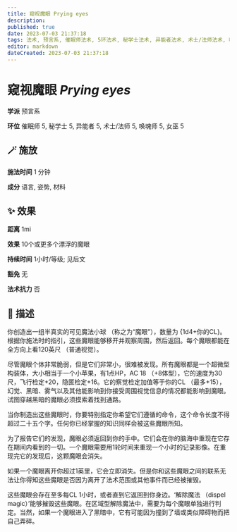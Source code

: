 ```yaml
---
title: 窥视魔眼 Prying eyes
description: 
published: true
date: 2023-07-03 21:37:18
tags: 法术, 预言系, 催眠师法术, 5环法术, 秘学士法术, 异能者法术, 术士/法师法术, 唤魂师法术, 女巫法术
editor: markdown
dateCreated: 2023-07-03 21:37:18
---
```


# **窥视魔眼** *Prying eyes*

**学派** 预言系 

**环位** 催眠师 5, 秘学士 5, 异能者 5, 术士/法师 5, 唤魂师 5, 女巫 5

## 🪄 施放

**施法时间** 1 分钟

**成分** 语言, 姿势, 材料

## ✨ 效果  

**距离** 1mi 

**效果** 10个或更多个漂浮的魔眼 

**持续时间** 1小时/等级; 见后文 

**豁免** 无

**法术抗力** 否

## 📖 描述

你创造出一组半真实的可见魔法小球 （称之为“魔眼”），数量为 {1d4+你的CL}。根据你施法时的指引，这些魔眼能够移开并观察周围，然后返回。每个魔眼都能在全方向上看120英尺 （普通视觉）。

尽管魔眼个体非常脆弱，但是它们非常小，很难被发现。所有魔眼都是一个超微型构装体，大小相当于一个小苹果，有1点HP，AC 18 （+8体型），它的速度为30尺，飞行检定+20，隐匿检定+16。它的察觉检定加值等于你的CL （最多+15），幻觉、黑暗、雾气以及其他能影响到你接受周围视觉信息的情况都能影响到魔眼。试图穿越黑暗的魔眼必须摸索着找到通路。

当你制造出这些魔眼时，你要特别指定你希望它们遵循的命令，这个命令长度不得超过二十五个字。任何你已经掌握的知识同样会被这些魔眼所知。

为了报告它们的发现，魔眼必须返回到你的手中。它们会在你的脑海中重现在它存在期间内看到的一切。一个魔眼需要用1轮时间来重现一个小时的记录影像。在重现完它的发现后，这颗魔眼会消失。

如果一个魔眼离开你超过1英里，它会立即消失。但是你和这些魔眼之间的联系无法让你得知这些魔眼是否因为离开了法术范围或其他事件而已经被摧毁。

这些魔眼会存在至多每CL 1小时，或者直到它返回到你身边。‘解除魔法 （dispel magic）’能够摧毁这些魔眼。在区域型解除魔法中，需要为每个魔眼单独进行判定。当然，如果一个魔眼进入了黑暗中，它有可能因为撞到了墙或类似障碍物而把自己弄碎。
    